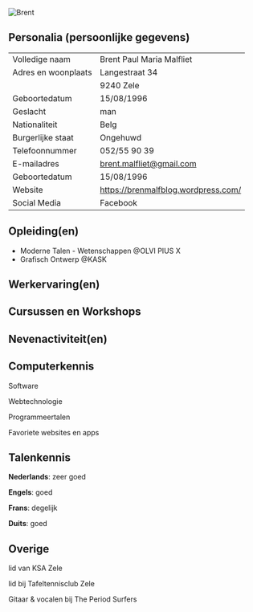 ![Brent](https://scontent-bru2-1.xx.fbcdn.net/v/t1.0-9/11817209_1162930217054340_8596177917369584767_n.jpg?oh=8d990fe98e37cc55daa3bd2d15292876&oe=587B3C8D)

Personalia (persoonlijke gegevens)
---
|                     |                                |
| ------------        | ------------------------------ |
| Volledige naam      | Brent Paul Maria Malfliet      |
| Adres en woonplaats | Langestraat 34                 |
|                     | 9240 Zele                      |
| Geboortedatum       | 15/08/1996                     |
| Geslacht            | man                            |
| Nationaliteit       | Belg                           |
| Burgerlijke staat   | Ongehuwd                       |
| Telefoonnummer      | 052/55 90 39                   |
| E-mailadres         | brent.malfliet@gmail.com       |
| Geboortedatum       | 15/08/1996                     |
| Website             | https://brenmalfblog.wordpress.com/ |
| Social Media        | Facebook                       |

Opleiding(en)
---
* Moderne Talen - Wetenschappen  @OLVI PIUS X
* Grafisch Ontwerp @KASK

Werkervaring(en)
---

Cursussen en Workshops
---

Nevenactiviteit(en)
---

Computerkennis
---
Software

Webtechnologie

Programmeertalen

Favoriete websites en apps

Talenkennis
---
**Nederlands**: zeer goed

**Engels**: goed 

**Frans**: degelijk

**Duits**: goed


Overige
---
lid van KSA Zele

lid bij Tafeltennisclub Zele

Gitaar & vocalen bij The Period Surfers




